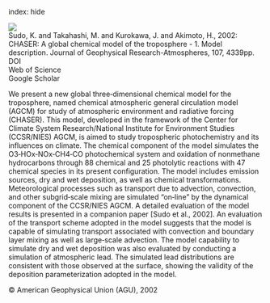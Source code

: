 index: hide

<div class="Citation">
    <div class="Citation-thumb CitationThumb-linked"  data-href="https://doi.org/10.1029/2001jd001113">
      <img src="https://static.claimspace.cloud/climate-study-static/refs/thumbs/9/Sudo_et_al_2002-thumb.png" />
    </div>

  <div class="Citation-body">
    <div class="Citation-text">Sudo, K. and Takahashi, M. and Kurokawa, J. and Akimoto, H., 2002: CHASER: A global chemical model of the troposphere - 1. Model description. <span class="Article-journal">Journal of Geophysical Research-Atmospheres, </span><span class="Article-volume">107, </span>4339pp.</div>
    <div class="Citation-links">
      <div class="CitationLink" data-href="https://doi.org/10.1029/2001jd001113">
        <div class="CitationLink-icon CitationLink-Doi"></div>
        <div class="CitationLink-text">DOI</div>
      </div>
      <div class="CitationLink" data-href="http://cel.webofknowledge.com/InboundService.do?customersID=atyponcel&smartRedirect=yes&mode=FullRecord&IsProductCode=Yes&product=CEL&Init=Yes&Func=Frame&action=retrieve&SrcApp=literatum&SrcAuth=atyponcel&SID=7CNc3cIRaBKjGbSujFM&UT=WOS:000180427200019">
        <div class="CitationLink-icon CitationLink-Isi"></div>
        <div class="CitationLink-text">Web of Science</div>
      </div>
      <div class="CitationLink" data-href="https://scholar.google.com/scholar?q=10.1029/2001jd001113">
        <div class="CitationLink-icon CitationLink-Scholar"></div>
        <div class="CitationLink-text">Google Scholar</div>
      </div>
    </div>
  </div>
</div>

We present a new global three‐dimensional chemical model for the troposphere, named chemical atmospheric general circulation model (AGCM) for study of atmospheric environment and radiative forcing (CHASER). This model, developed in the framework of the Center for Climate System Research/National Institute for Environment Studies (CCSR/NIES) AGCM, is aimed to study tropospheric photochemistry and its influences on climate. The chemical component of the model simulates the O3‐HOx‐NOx‐CH4‐CO photochemical system and oxidation of nonmethane hydrocarbons through 88 chemical and 25 photolytic reactions with 47 chemical species in its present configuration. The model includes emission sources, dry and wet deposition, as well as chemical transformations. Meteorological processes such as transport due to advection, convection, and other subgrid‐scale mixing are simulated “on‐line” by the dynamical component of the CCSR/NIES AGCM. A detailed evaluation of the model results is presented in a companion paper [Sudo et al., 2002]. An evaluation of the transport scheme adopted in the model suggests that the model is capable of simulating transport associated with convection and boundary layer mixing as well as large‐scale advection. The model capability to simulate dry and wet deposition was also evaluated by conducting a simulation of atmospheric lead. The simulated lead distributions are consistent with those observed at the surface, showing the validity of the deposition parameterization adopted in the model.

<div class="Citation-copy">
&copy; American Geophysical Union (AGU), 2002
</div>